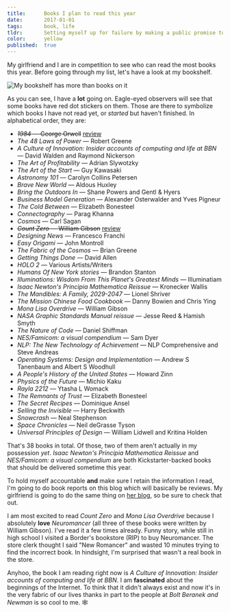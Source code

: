 ```yaml
---
title:      Books I plan to read this year
date:       2017-01-01
tags:       book, life
tldr:       Setting myself up for failure by making a public promise to read a long-ass list of books.
color:      yellow
published:  true
---
```


My girlfriend and I are in competition to see who can read the most books this year. Before going through my list, let's have a look at my bookshelf.

![My bookshelf has more than books on it](/assets/images/2017/books-i-plan-to-read-this-year-a.jpg)

As you can see, I have a **lot** going on. Eagle-eyed observers will see that some books have red dot stickers on them. Those are there to symbolize which books I have not read yet, or *started* but haven't finished. In alphabetical order, they are:

- ~~*1984* — George Orwell~~ [review](/2017/1984-review)
- *The 48 Laws of Power* — Robert Greene
- *A Culture of Innovation: Insider accounts of computing and life at BBN* — David Walden and Raymond Nickerson
- *The Art of Profitability* — Adrian Slywotzky
- *The Art of the Start* — Guy Kawasaki
- *Astronomy 101* — Carolyn Collins Petersen
- *Brave New World* — Aldous Huxley
- *Bring the Outdoors In* — Shane Powers and Gentl & Hyers
- *Business Model Generation* — Alexander Osterwalder and Yves Pigneur
- *The Cold Between* — Elizabeth Bonesteel
- *Connectography* — Parag Khanna
- *Cosmos* — Carl Sagan
- ~~*Count Zero* — William Gibson~~ [review](/2017/count-zero-review)
- *Designing News* — Francesco Franchi
- *Easy Origami* — John Montroll
- *The Fabric of the Cosmos* — Brian Greene
- *Getting Things Done* — David Allen
- *HOLO 2* — Various Artists/Writers
- *Humans Of New York stories* — Brandon Stanton
- *Illuminations: Wisdom From This Planet's Greatest Minds* — Illuminatiam
- *Isaac Newton's Principia Mathematica Reissue* — Kronecker Wallis
- *The Mandibles: A Family, 2029-2047* — Lionel Shriver
- *The Mission Chinese Food Cookbook* — Danny Bowien and Chris Ying
- *Mona Lisa Overdrive* — William Gibson
- *NASA Graphic Standards Manual reissue* — Jesse Reed & Hamish Smyth
- *The Nature of Code* — Daniel Shiffman
- *NES/Famicom: a visual compendium* — Sam Dyer
- *NLP: The New Technology of Achievement* — NLP Comprehensive and Steve Andreas
- *Operating Systems: Design and Implementation* — Andrew S Tanenbaum and Albert S Woodhull
- *A People's History of the United States* — Howard Zinn
- *Physics of the Future* — Michio Kaku
- *Rayla 2212* — Ytasha L Womack
- *The Remnants of Trust* — Elizabeth Bonesteel
- *The Secret Recipes* — Dominique Ansel
- *Selling the Invisible* — Harry Beckwith
- *Snowcrash* — Neal Stephenson
- *Space Chronicles* — Neil deGrasse Tyson
- *Universal Principles of Design* — William Lidwell and Kritina Holden

That's 38 books in total. Of those, two of them aren't actually in my possession *yet*. *Isaac Newton's Principia Mathematica Reissue* and *NES/Famicom: a visual compendium* are both Kickstarter-backed books that should be delivered sometime this year.

To hold myself accountable **and** make sure I retain the information I read, I'm going to do book reports on this blog which will basically be reviews. My girlfriend is going to do the same thing on [her blog](http://sincerelyshantelle.com "My girlfriend's blog, &ldquo;Sincerely Shantelle&rdquo;"), so be sure to check that out.

I am most excited to read *Count Zero* and *Mona Lisa Overdrive* because I absolutely **love** *Neuromancer* (all three of these books were written by William Gibson). I've read it a few times already. Funny story, while still in high school I visited a Border's bookstore (RIP) to buy Neuromancer. The store clerk thought I said "New Romancer" and wasted 10 minutes trying to find the incorrect book. In hindsight, I'm surprised that wasn't a real book in the store.

Anyhoo, the book I am reading right now is *A Culture of Innovation: Insider accounts of computing and life at BBN*. I am **fascinated** about the beginnings of the Internet. To think that it didn't always exist and now it's in the very fabric of our lives thanks in part to the people at *Bolt Beranek and Newman* is so cool to me. 🕸
